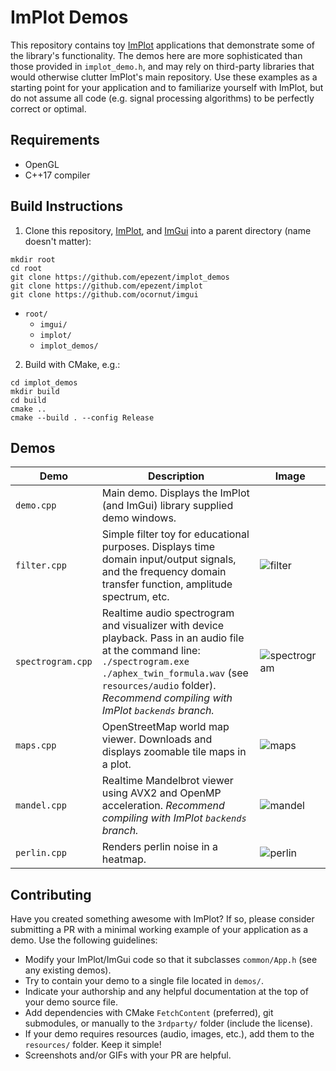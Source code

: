 # ImPlot Demos

This repository contains toy [ImPlot](https://github.com/epezent/implot) applications that demonstrate some of the library's functionality. The demos here are more sophisticated than those provided in `implot_demo.h`, and may rely on third-party libraries that would otherwise clutter ImPlot's main repository. Use these examples as a starting point for your application and to familiarize yourself with ImPlot, but do not assume all code (e.g. signal processing algorithms) to be perfectly correct or optimal.

## Requirements

- OpenGL
- C++17 compiler

## Build Instructions
1. Clone this repository, [ImPlot](https://github.com/epezent/implot), and [ImGui](https://github.com/ocornut/imgui) into a parent directory (name doesn't matter):

```shell
mkdir root
cd root
git clone https://github.com/epezent/implot_demos
git clone https://github.com/epezent/implot
git clone https://github.com/ocornut/imgui
```

- `root/`
    - `imgui/`
    - `implot/`
    - `implot_demos/`
2. Build with CMake, e.g.:
```shell
cd implot_demos
mkdir build
cd build
cmake ..
cmake --build . --config Release
```

## Demos

|Demo|Description|Image|
|---|---|---|
|`demo.cpp`|Main demo. Displays the ImPlot (and ImGui) library supplied demo windows.| |
|`filter.cpp`|Simple filter toy for educational purposes. Displays time domain input/output signals, and the frequency domain transfer function, amplitude spectrum, etc.|![filter](https://raw.githubusercontent.com/epezent/implot_demos/master/screenshots/filter.png)|
|`spectrogram.cpp`|Realtime audio spectrogram and visualizer with device playback. Pass in an audio file at the command line: `./spectrogram.exe ./aphex_twin_formula.wav` (see `resources/audio` folder). *Recommend compiling with ImPlot `backends` branch.*|![spectrogram](https://github.com/epezent/implot_demos/blob/master/screenshots/spectrogram.png)|
|`maps.cpp`|OpenStreetMap world map viewer. Downloads and displays zoomable tile maps in a plot.|![maps](https://github.com/epezent/implot_demos/blob/master/screenshots/maps.png)|
|`mandel.cpp`|Realtime Mandelbrot viewer using AVX2 and OpenMP acceleration. *Recommend compiling with ImPlot `backends` branch.*|![mandel](https://github.com/epezent/implot_demos/blob/master/screenshots/mandel.png)|
|`perlin.cpp`|Renders perlin noise in a heatmap.|![perlin](https://github.com/epezent/implot_demos/blob/master/screenshots/perlin.png)|

## Contributing

Have you created something awesome with ImPlot? If so, please consider submitting a PR with a minimal working example of your application as a demo. Use the following guidelines:

- Modify your ImPlot/ImGui code so that it subclasses `common/App.h` (see any existing demos).
- Try to contain your demo to a single file located in `demos/`.
- Indicate your authorship and any helpful documentation at the top of your demo source file.
- Add dependencies with CMake `FetchContent` (preferred), git submodules, or manually to the `3rdparty/` folder (include the license).
- If your demo requires resources (audio, images, etc.), add them to the `resources/` folder. Keep it simple!
- Screenshots and/or GIFs with your PR are helpful.

